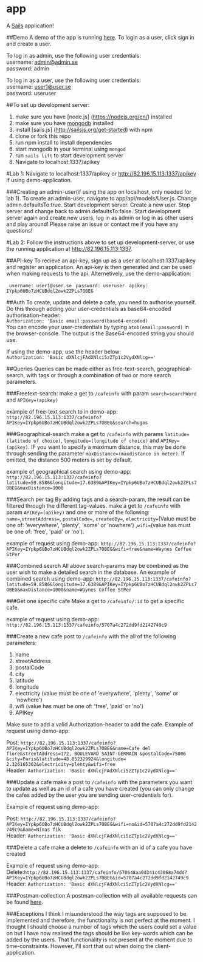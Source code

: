 # app
A [Sails](http://sailsjs.org) application!

##Demo
A demo of the app is running [here](http://82.196.15.113:1337/apikey).
To login as a user, click sign in and create a user.

To log in as admin, use the following user credentials:  
username: admin@admin.se  
password: admin  

To log in as a user, use the following user credentials:  
username: user1@user.se  
password: useruser  

##To set up development server:
1. make sure you have [node.js] (https://nodejs.org/en/) installed
2. make sure you have [mongodb](https://www.mongodb.com) installed
3. install [sails.js] (http://sailsjs.org/get-started) with npm
4. clone or fork this repo
5. run npm install to install dependencies
6. start mongodb in your terminal using ```mongod```
7. run ```sails lift``` to start development server
8. Navigate to localhost:1337/apikey

#Lab 1:
Navigate to localhost:1337/apikey or http://82.196.15.113:1337/apikey if using demo-application.

###Creating an admin-user(if using the app on localhost, only needed for lab 1).
To create an admin-user, navigate to app/api/models/User.js. Change admin.defaultsTo:true. Start development server. Create a new user.
Stop server and change back to admin.defaultsTo:false. Start development server again and create new users, log in as admin or log in as other users and play around!
Please raise an issue or contact me if you have any questions!

#Lab 2:
Follow the instructions above to set up development-server, or use the running application at http://82.196.15.113:1337.

##API-key
To recieve an api-key, sign up as a user at localhost:1337/apikey and register an application. An api-key is then generated and can be used when making requests to the api. Alternetively, use
the demo-application:

``` username: user1@user.se```
``` password: useruser```
``` apikey: IYpkp6UBo7zHCUBdql2owk2ZPLs7OBEG```

##Auth
To create, update and delete a cafe, you need to authorise yourself. Do this through adding your user-credentials as base64-encoded authorisation-header:  
```Authorization: 'Basic email:password(base64-encoded)```  
You can encode your user-credentials by typing ```atob(email:password)``` in the browser-console. The output is the Base64-encoded string you should use.

If using the demo-app, use the header below:  
```Authorization: 'Basic dXNlcjFAdXNlci5zZTp1c2VydXNlcg=='```

##Queries
Queries can be made either as free-text-search, geographical-search, with tags or through a combination of two or more search parameters.

###Freetext-search:
make a get to ```/cafeinfo``` with param ```search=searchWord``` and ```APIKey=(apikey)```

example of free-text search to in demo-app:
```http://82.196.15.113:1337/cafeinfo?APIKey=IYpkp6UBo7zHCUBdql2owk2ZPLs7OBEG&search=hugos ```


###Geographical-search
make a get to ```/cafeinfo``` with params ```latitude=(latitude of choice)```, ```longitude=(longitude of choice)``` and ```APIKey=(apikey)```.
IF you want to specify a maximum distance, this may be done through sending the parameter ```maxDistance=(maxdistance in meter)```. If omitted, the distance 500 meters is set by default.

example of geographical search using demo-app:
```http://82.196.15.113:1337/cafeinfo?latitude=59.8586&longitude=17.6389&APIKey=IYpkp6UBo7zHCUBdql2owk2ZPLs7OBEG&maxDistance=1000 ```


###Search per tag
By adding tags and a search-param, the result can be filtered through the different tag-values.
make a get to ```/cafeinfo``` with param ```APIKey=(apikey)``` and one or more of the following:
```name=```,```streetAddress=```, ```postalCode=```, ```createdBy=```, ```electricity=```(Value must be one of: 'everywhere', 'plenty', 'some' or 'nowhere') ,```wifi=```(value has must be one of: 'free', 'paid' or 'no').

example of request using demo-app:
```http://82.196.15.113:1337/cafeinfo?APIKey=IYpkp6UBo7zHCUBdql2owk2ZPLs7OBEG&wifi=free&name=Waynes Coffee StPer```

###Combined search
All above search-params may be combined as the user wish to make a detailed search in the database. An example of combined search using demo-app:
```http://82.196.15.113:1337/cafeinfo?latitude=59.8586&longitude=17.6389&APIKey=IYpkp6UBo7zHCUBdql2owk2ZPLs7OBEG&maxDistance=1000&name=Waynes Coffee StPer```

###Get one specific cafe
Make a get to ```/cafeinfo/:id``` to get a specific cafe.

example of request using demo-app:
```http://82.196.15.113:1337/cafeinfo/5707a4c272dd9fd2142749c9 ```

###Create a new cafe
post to ```/cafeinfo``` with the all of the following parameters:
1. name
2. streetAddress
3. postalCode
4. city
5. latitude
6. longitude
7. electricity (value must be one of 'everywhere', 'plenty', 'some' or 'nowhere')
8. wifi (value has must be one of: 'free', 'paid' or 'no')
9. APIKey

Make sure to add a valid Authorization-header to add the cafe.
Example of request using demo-app:

Post: ```http://82.196.15.113:1337/cafeinfo?APIKey=IYpkp6UBo7zHCUBdql2owk2ZPLs7OBEG&name=Cafe del flore&streetAddress=172, BOULEVARD SAINT-GERMAIN &postalCode=75006 &city=Paris&latitude=48.852329924&longitude= 2.326165362&electricity=plenty&wifi=free```  
Header: ```Authorization: 'Basic dXNlcjFAdXNlci5zZTp1c2VydXNlcg=='```

###Update a cafe
make a post to ```/cafeinfo``` with the parameters you want to update as well as an id of a cafe you have created (you can only change the cafes added by the user you are sending user-credentials for).

Example of request using demo-app:

Post: ```http://82.196.15.113:1337/cafeinfo?APIKey=IYpkp6UBo7zHCUBdql2owk2ZPLs7OBEG&wifi=no&id=5707a4c272dd9fd2142749c9&name=Ninas fik```  
Header: ```Authorization: 'Basic dXNlcjFAdXNlci5zZTp1c2VydXNlcg=='```

###Delete a cafe
make a delete to ```/cafeinfo``` with an id of a cafe you have created

Example of request using demo-app:  
Delete:```http://82.196.15.113:1337/cafeinfo/570648aa0d341c43068a74dd?APIKey=IYpkp6UBo7zHCUBdql2owk2ZPLs7OBEG&id=5707a4c272dd9fd2142749c9```  
Header: ```Authorization: 'Basic dXNlcjFAdXNlci5zZTp1c2VydXNlcg=='```


###Postman-collection
A postman-collection with all available requests can be found [here]().

###Exceptions
I think I misunderstood the way tags are supposed to be implemented and therefore, the functionality is not perfect at the moment. I thought I should choose a number of tags which the users could set a value on but I have now
realised the tags should be like key-words which can be added by the users. That functionality is not present at the moment due to time-constraints. However, I'll sort that out when doing the client-application.
